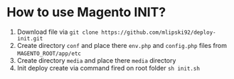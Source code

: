 <h1>How to use Magento INIT?</h1>

1. Download file via `git clone https://github.com/mlipski92/deploy-init.git`
2. Create directory `conf` and place there `env.php` and `config.php` files from `MAGENTO_ROOT/app/etc`
3. Create directory `media` and place there `media` directory
4. Init deploy create via command fired on root folder `sh init.sh`
